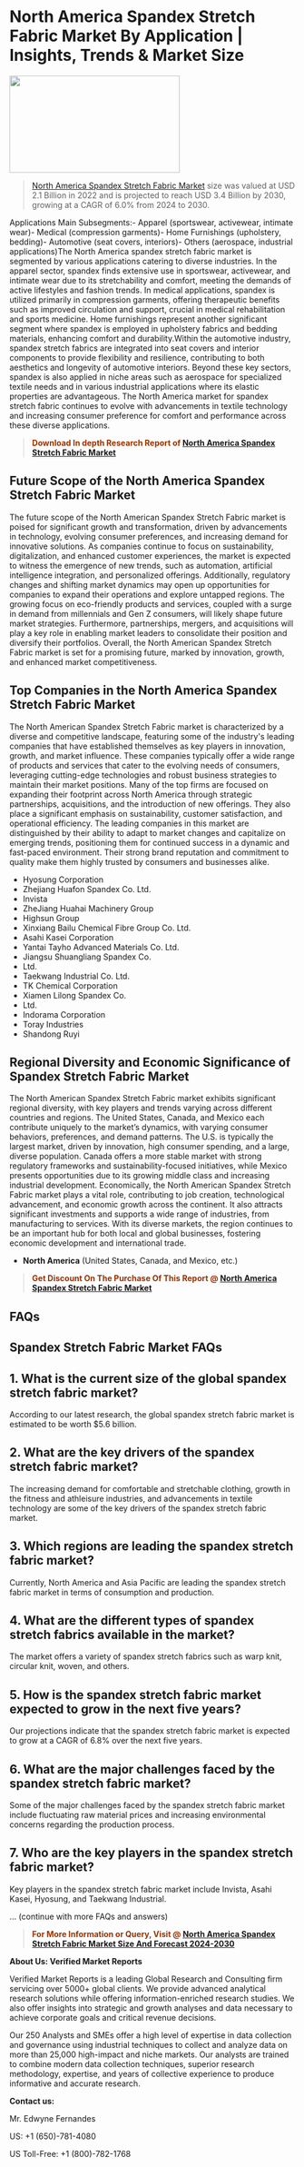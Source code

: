 <p><h1>North America Spandex Stretch Fabric Market By Application | Insights, Trends & Market Size</h1><p><img class="aligncenter size-medium wp-image-105565" src="https://ffe5etoiles.com/wp-content/uploads/2025/01/MST7-300x171.png" alt="" width="300" height="171" /></p><blockquote><p><a href="https://www.verifiedmarketreports.com/download-sample/?rid=283382&utm_source=Github-NA&utm_medium=365" target="_blank">North America Spandex Stretch Fabric Market</a> size was valued at USD 2.1 Billion in 2022 and is projected to reach USD 3.4 Billion by 2030, growing at a CAGR of 6.0% from 2024 to 2030.</p></blockquote>Applications Main Subsegments:- Apparel (sportswear, activewear, intimate wear)- Medical (compression garments)- Home Furnishings (upholstery, bedding)- Automotive (seat covers, interiors)- Others (aerospace, industrial applications)The North America spandex stretch fabric market is segmented by various applications catering to diverse industries. In the apparel sector, spandex finds extensive use in sportswear, activewear, and intimate wear due to its stretchability and comfort, meeting the demands of active lifestyles and fashion trends. In medical applications, spandex is utilized primarily in compression garments, offering therapeutic benefits such as improved circulation and support, crucial in medical rehabilitation and sports medicine. Home furnishings represent another significant segment where spandex is employed in upholstery fabrics and bedding materials, enhancing comfort and durability.Within the automotive industry, spandex stretch fabrics are integrated into seat covers and interior components to provide flexibility and resilience, contributing to both aesthetics and longevity of automotive interiors. Beyond these key sectors, spandex is also applied in niche areas such as aerospace for specialized textile needs and in various industrial applications where its elastic properties are advantageous. The North America market for spandex stretch fabric continues to evolve with advancements in textile technology and increasing consumer preference for comfort and performance across these diverse applications.</p><blockquote><p><span style="color: #993300;"><strong>Download In depth Research Report of <a href="https://www.verifiedmarketreports.com/download-sample/?rid=283382&utm_source=Github-NA&utm_medium=365">North America Spandex Stretch Fabric Market</a></strong></span></p></blockquote><h2>Future Scope of the North America Spandex Stretch Fabric Market</h2><p>The future scope of the North American Spandex Stretch Fabric market is poised for significant growth and transformation, driven by advancements in technology, evolving consumer preferences, and increasing demand for innovative solutions. As companies continue to focus on sustainability, digitalization, and enhanced customer experiences, the market is expected to witness the emergence of new trends, such as automation, artificial intelligence integration, and personalized offerings. Additionally, regulatory changes and shifting market dynamics may open up opportunities for companies to expand their operations and explore untapped regions. The growing focus on eco-friendly products and services, coupled with a surge in demand from millennials and Gen Z consumers, will likely shape future market strategies. Furthermore, partnerships, mergers, and acquisitions will play a key role in enabling market leaders to consolidate their position and diversify their portfolios. Overall, the North American Spandex Stretch Fabric market is set for a promising future, marked by innovation, growth, and enhanced market competitiveness.</p><h2>Top Companies in the North America Spandex Stretch Fabric Market</h2><p>The North American Spandex Stretch Fabric market is characterized by a diverse and competitive landscape, featuring some of the industry's leading companies that have established themselves as key players in innovation, growth, and market influence. These companies typically offer a wide range of products and services that cater to the evolving needs of consumers, leveraging cutting-edge technologies and robust business strategies to maintain their market positions. Many of the top firms are focused on expanding their footprint across North America through strategic partnerships, acquisitions, and the introduction of new offerings. They also place a significant emphasis on sustainability, customer satisfaction, and operational efficiency. The leading companies in this market are distinguished by their ability to adapt to market changes and capitalize on emerging trends, positioning them for continued success in a dynamic and fast-paced environment. Their strong brand reputation and commitment to quality make them highly trusted by consumers and businesses alike.</p><p><ul><li>Hyosung Corporation </li><li> Zhejiang Huafon Spandex Co. Ltd. </li><li> Invista </li><li> ZheJiang Huahai Machinery Group </li><li> Highsun Group </li><li> Xinxiang Bailu Chemical Fibre Group Co. Ltd. </li><li> Asahi Kasei Corporation </li><li> Yantai Tayho Advanced Materials Co. Ltd. </li><li> Jiangsu Shuangliang Spandex Co. </li><li> Ltd. </li><li> Taekwang Industrial Co. Ltd. </li><li> TK Chemical Corporation </li><li> Xiamen Lilong Spandex Co. </li><li> Ltd. </li><li> Indorama Corporation </li><li> Toray Industries </li><li> Shandong Ruyi</li></ul></p><h2>Regional Diversity and Economic Significance of Spandex Stretch Fabric Market</h2><p>The North American Spandex Stretch Fabric market exhibits significant regional diversity, with key players and trends varying across different countries and regions. The United States, Canada, and Mexico each contribute uniquely to the market’s dynamics, with varying consumer behaviors, preferences, and demand patterns. The U.S. is typically the largest market, driven by innovation, high consumer spending, and a large, diverse population. Canada offers a more stable market with strong regulatory frameworks and sustainability-focused initiatives, while Mexico presents opportunities due to its growing middle class and increasing industrial development. Economically, the North American Spandex Stretch Fabric market plays a vital role, contributing to job creation, technological advancement, and economic growth across the continent. It also attracts significant investments and supports a wide range of industries, from manufacturing to services. With its diverse markets, the region continues to be an important hub for both local and global businesses, fostering economic development and international trade.</p><ul> <li><strong>North America</strong> (United States, Canada, and Mexico, etc.)</li></ul><blockquote><p><span style="color: #993300;"><strong>Get Discount On The Purchase Of This Report @ <a href="https://www.verifiedmarketreports.com/ask-for-discount/?rid=283382&utm_source=Github-NA&utm_medium=365">North America Spandex Stretch Fabric Market</a></strong></span></p></blockquote><h2>FAQs</h2><p><h2>Spandex Stretch Fabric Market FAQs</h1><h2>1. What is the current size of the global spandex stretch fabric market?</div><div></h2><p>According to our latest research, the global spandex stretch fabric market is estimated to be worth $5.6 billion.</p><h2>2. What are the key drivers of the spandex stretch fabric market?</div><div></h2><p>The increasing demand for comfortable and stretchable clothing, growth in the fitness and athleisure industries, and advancements in textile technology are some of the key drivers of the spandex stretch fabric market.</p><h2>3. Which regions are leading the spandex stretch fabric market?</div><div></h2><p>Currently, North America and Asia Pacific are leading the spandex stretch fabric market in terms of consumption and production.</p><h2>4. What are the different types of spandex stretch fabrics available in the market?</div><div></h2><p>The market offers a variety of spandex stretch fabrics such as warp knit, circular knit, woven, and others.</p><h2>5. How is the spandex stretch fabric market expected to grow in the next five years?</div><div></h2><p>Our projections indicate that the spandex stretch fabric market is expected to grow at a CAGR of 6.8% over the next five years.</p><h2>6. What are the major challenges faced by the spandex stretch fabric market?</div><div></h2><p>Some of the major challenges faced by the spandex stretch fabric market include fluctuating raw material prices and increasing environmental concerns regarding the production process.</p><h2>7. Who are the key players in the spandex stretch fabric market?</div><div></h2><p>Key players in the spandex stretch fabric market include Invista, Asahi Kasei, Hyosung, and Taekwang Industrial.</p>... (continue with more FAQs and answers)</body></html></p><blockquote><p><span style="color: #993300;"><strong>For More Information or Query, Visit @ <a href="https://www.verifiedmarketreports.com/product/spandex-stretch-fabric-market/">North America Spandex Stretch Fabric Market Size And Forecast 2024-2030</a></strong></span></p></blockquote><p><strong>About Us: Verified Market Reports</strong></p><p>Verified Market Reports is a leading Global Research and Consulting firm servicing over 5000+ global clients. We provide advanced analytical research solutions while offering information-enriched research studies. We also offer insights into strategic and growth analyses and data necessary to achieve corporate goals and critical revenue decisions.</p><p>Our 250 Analysts and SMEs offer a high level of expertise in data collection and governance using industrial techniques to collect and analyze data on more than 25,000 high-impact and niche markets. Our analysts are trained to combine modern data collection techniques, superior research methodology, expertise, and years of collective experience to produce informative and accurate research.</p><p><strong>Contact us:</strong></p><p>Mr. Edwyne Fernandes</p><p>US: +1 (650)-781-4080</p><p>US Toll-Free: +1 (800)-782-1768</p>
